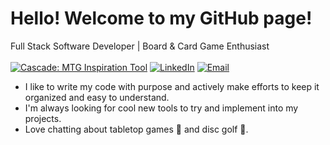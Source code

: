 # Hello! Welcome to my GitHub page!
Full Stack Software Developer | Board & Card Game Enthusiast
<br>
<br>
[![Cascade: MTG Inspiration Tool](https://img.shields.io/badge/-Cascade:%20MTG%20Inspiration%20Tool-yellow?style=for-the-badge&logo=https://raw.githubusercontent.com/NH-pro/NH-pro/refs/heads/main/cascade_logo_base64&logoWidth=40)](https://play.google.com/store/apps/details?id=com.card_cascade)
[![LinkedIn](https://img.shields.io/badge/-LinkedIn-blue?style=for-the-badge&logo=linkedin)](https://www.linkedin.com/in/neil-hanson-125bb5122/) 
[![Email](https://img.shields.io/badge/-gmail-orange?style=for-the-badge&logo=gmail)](mailto:neilhanson.pro@gmail.com) 
<br>
  - I like to write my code with purpose and actively make efforts to keep it organized and easy to understand. <br>
  - I'm always looking for cool new tools to try and implement into my projects. <br>
  - Love chatting about tabletop games 🎲 and disc golf 🥏.<br>
